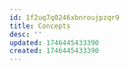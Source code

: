 ```yaml
---
id: 1f2uq7q0246xbnroujpzqr9
title: Concepts
desc: ''
updated: 1746445433390
created: 1746445433390
---
```

